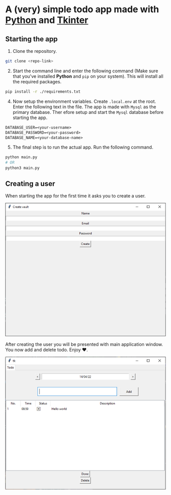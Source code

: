 # A (very) simple todo app made with [Python](https://www.python.org/) and [Tkinter](https://tkdocs.com/)

## Starting the app

1. Clone the repository.

```bash
git clone <repo-link>
```

2. Start the command line and enter the following command (Make sure that you've installed **Python** and `pip` on your system).
   This will install all the required packages.

```bash
pip install -r ./requirements.txt
```

4. Now setup the environment variables. Create `.local.env` at the root. Enter the following text in the file.
   The app is made with `Mysql` as the primary database. Ther efore setup and start the `Mysql` database before starting the app.

```env
DATABASE_USER=<your-username>
DATABASE_PASSWORD=<your-password>
DATABASE_NAME=<your-database-name>
```

5. The final step is to run the actual app. Run the following command.

```bash
python main.py
# OR
python3 main.py
```

## Creating a user

When starting the app for the first time it asks you to create a user.

![Create user Form](./images/create-vault.png)

After creating the user you will be presented with main application window. You now add and delete todo. Enjoy ❤.

![Main](./images/main-app.png)

